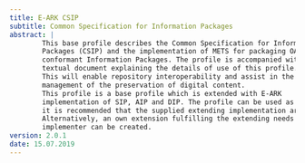 ```yaml
---
title: E-ARK CSIP
subtitle: Common Specification for Information Packages
abstract: |
        This base profile describes the Common Specification for Information
        Packages (CSIP) and the implementation of METS for packaging OAIS
        conformant Information Packages. The profile is accompanied with a
        textual document explaining the details of use of this profile.
        This will enable repository interoperability and assist in the
        management of the preservation of digital content.
        This profile is a base profile which is extended with E-ARK
        implementation of SIP, AIP and DIP. The profile can be used as is, but
        it is recommended that the supplied extending implementation are used.
        Alternatively, an own extension fulfilling the extending needs of the
        implementer can be created.
version: 2.0.1
date: 15.07.2019
---
```

